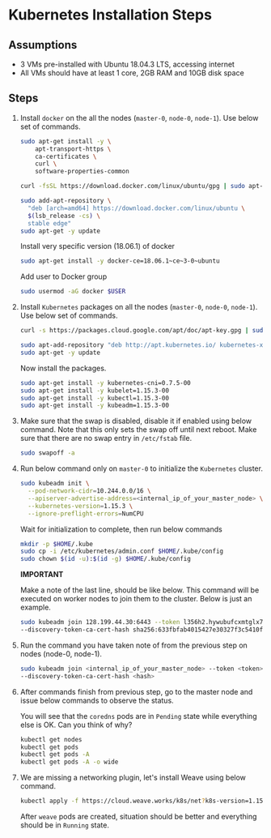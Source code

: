 # Kubernetes Installation Steps

## Assumptions

- 3 VMs pre-installed with Ubuntu 18.04.3 LTS, accessing internet
- All VMs should have at least 1 core, 2GB RAM and 10GB disk space

## Steps

1. Install `docker` on the all the nodes (`master-0`, `node-0`, `node-1`). Use below set of commands.

    ```bash
    sudo apt-get install -y \
        apt-transport-https \
        ca-certificates \
        curl \
        software-properties-common
    ```

    ```bash
    curl -fsSL https://download.docker.com/linux/ubuntu/gpg | sudo apt-key add -
    ```

    ```bash
    sudo add-apt-repository \
      "deb [arch=amd64] https://download.docker.com/linux/ubuntu \
      $(lsb_release -cs) \
      stable edge"
    sudo apt-get -y update
    ```

    Install very specific version (18.06.1) of docker

    ```bash
    sudo apt-get install -y docker-ce=18.06.1~ce~3-0~ubuntu
    ```

    Add user to Docker group

    ```bash
    sudo usermod -aG docker $USER
    ```

1. Install `Kubernetes` packages on all the nodes (`master-0`, `node-0`, `node-1`). Use below set of commands.

    ```bash
    curl -s https://packages.cloud.google.com/apt/doc/apt-key.gpg | sudo apt-key add -
    ```

    ```bash
    sudo apt-add-repository "deb http://apt.kubernetes.io/ kubernetes-xenial main"
    sudo apt-get -y update
    ```

    Now install the packages.

    ```bash
    sudo apt-get install -y kubernetes-cni=0.7.5-00
    sudo apt-get install -y kubelet=1.15.3-00
    sudo apt-get install -y kubectl=1.15.3-00
    sudo apt-get install -y kubeadm=1.15.3-00
    ```

1. Make sure that the swap is disabled, disable it if enabled using below command. Note that this only sets the swap off until next reboot. Make sure that there are no swap entry in `/etc/fstab` file.

    ```bash
    sudo swapoff -a
    ```

1. Run below command only on `master-0` to initialize the `Kubernetes` cluster.

    ```bash
    sudo kubeadm init \
      --pod-network-cidr=10.244.0.0/16 \
      --apiserver-advertise-address=<internal_ip_of_your_master_node> \
      --kubernetes-version=1.15.3 \
      --ignore-preflight-errors=NumCPU
    ```

    Wait for initialization to complete, then run below commands

    ```bash
    mkdir -p $HOME/.kube
    sudo cp -i /etc/kubernetes/admin.conf $HOME/.kube/config
    sudo chown $(id -u):$(id -g) $HOME/.kube/config
    ```

    **IMPORTANT**

    Make a note of the last line, should be like below. This command will be executed on worker nodes to join them to the cluster. Below is just an example.

    ```bash
    sudo kubeadm join 128.199.44.30:6443 --token l356h2.hywubufcxmtglx7s \
    --discovery-token-ca-cert-hash sha256:633fbfab4015427e30327f3c5410fa698a1db7bf9d13f396b841b2de1e4e2987
    ```

1. Run the command you have taken note of from the previous step on nodes (node-0, node-1).

    ```bash
    sudo kubeadm join <internal_ip_of_your_master_node> --token <token> \
    --discovery-token-ca-cert-hash <hash>
    ```

1. After commands finish from previous step, go to the master node and issue below commands to observe the status.

    You will see that the `coredns` pods are in `Pending` state while everything else is OK. Can you think of why?

    ```bash
    kubectl get nodes
    kubectl get pods
    kubectl get pods -A
    kubectl get pods -A -o wide
    ```

1. We are missing a networking plugin, let's install Weave using below command.

    ```bash
    kubectl apply -f https://cloud.weave.works/k8s/net?k8s-version=1.15
    ```

    After `weave` pods are created, situation should be better and everything should be in `Running` state.
